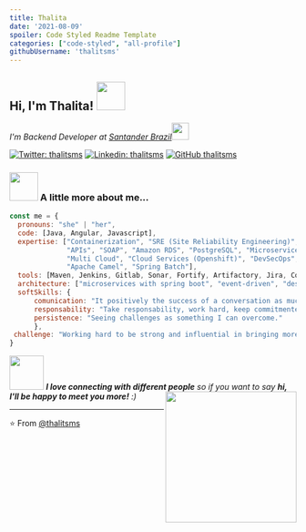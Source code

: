```yaml
---
title: Thalita
date: '2021-08-09'
spoiler: Code Styled Readme Template
categories: ["code-styled", "all-profile"]
githubUsername: 'thalitsms'
---
```


<h2> Hi, I'm Thalita! <img src="https://media.giphy.com/media/mGcNjsfWAjY5AEZNw6/giphy.gif" width="50"></h2>
<p><em>I'm Backend Developer at <a href="https://www.santander.com.br">Santander Brazil</a><img src="https://media.giphy.com/media/WUlplcMpOCEmTGBtBW/giphy.gif" width="30"> 
</em></p>

[![Twitter: thalitsms](https://img.shields.io/twitter/follow/thalitsms?style=social)](https://twitter.com/thalitsms)
[![Linkedin: thalitsms](https://img.shields.io/badge/-thalitsms-blue?style=flat-square&logo=Linkedin&logoColor=white&link=https://www.linkedin.com/in/thalitsms/)](https://www.linkedin.com/in/thalitsms/)
[![GitHub thalitsms](https://img.shields.io/github/followers/thaiane?label=follow&style=social)](https://github.com/Thaiane)


### <img src="https://media.giphy.com/media/VgCDAzcKvsR6OM0uWg/giphy.gif" width="50"> A little more about me...  

```javascript
const me = {
  pronouns: "she" | "her",
  code: [Java, Angular, Javascript],
  expertise: ["Containerization", "SRE (Site Reliability Engineering)", 
              "APIs", "SOAP", "Amazon RDS", "PostgreSQL", "Microservices", 
              "Multi Cloud", "Cloud Services (Openshift)", "DevSecOps", 
              "Apache Camel", "Spring Batch"],
  tools: [Maven, Jenkins, Gitlab, Sonar, Fortify, Artifactory, Jira, Confluence, ServiceNow],
  architecture: ["microservices with spring boot", "event-driven", "design system pattern"],
  softSkills: {
      comunication: "It positively the success of a conversation as much as the speakers.",
      responsability: "Take responsability, work hard, keep commitmentes, and make no excuses.",
      persistence: "Seeing challenges as something I can overcome."
      },
 challenge: "Working hard to be strong and influential in bringing more women into IT with lots of knowledge and empathy."
}

```

<img src="https://media.giphy.com/media/LnQjpWaON8nhr21vNW/giphy.gif" width="60"> <em><b>I love connecting with different people</b> so if you want to say <b>hi, I'll be happy to meet you more!</b> :)</em>
<img align='right' src="https://media.giphy.com/media/Cglm3JaOZFSOFYx1qY/giphy.gif?cid=ecf05e47ln5lh9uic770g3ykmzpohiya1g0buaq8x1r69rz8&rid=giphy.gif&ct=g.gif" width="230">

---

⭐️ From [@thalitsms](https://github.com/thalitsms) 

